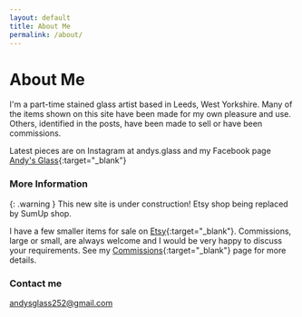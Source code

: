 ```yaml
---
layout: default
title: About Me
permalink: /about/
---
```


# About Me

I'm a part-time stained glass artist based in Leeds, West Yorkshire. Many of the items shown on this site have been made for my own pleasure and use. Others, identified in the posts, have been made to sell or have been commissions.

Latest pieces are on Instagram at andys.glass and my Facebook page [Andy's Glass](https://www.facebook.com/profile.php?id=100088442906461){:target="_blank"}

### More Information

{: .warning } This new site is under construction! Etsy shop being replaced by SumUp shop.

I have a few smaller items for sale on [Etsy](https://www.etsy.com/uk/shop/AndysGardenGlass){:target="_blank"}. Commissions, large or small, are always welcome and I would be very happy to discuss your requirements. See my [Commissions](https://andy.merckel.uk/commissions/){:target="_blank"} page for more details.

### Contact me

[andysglass252@gmail.com](mailto:andysglass252@gmail.com)
